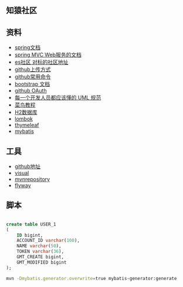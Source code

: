 ## 知猿社区



## 资料
* [spring文档](https://spring.io/guides)
* [spring MVC Web服务的文档](https://spring.io/guides/gs/serving-web-content/) 
* [es社区 对标的社区地址](https://elasticsearch.cn/) 
* [github上传方式](https://blog.csdn.net/m0_37725003/article/details/80904824) 
* [github常用命令](https://www.cnblogs.com/xiaowu0371/p/11804219.html) 
* [bootstrap 文档](https://v3.bootcss.com/getting-started/) 
* [github OAuth](https://docs.github.com/en/free-pro-team@latest/developers/apps/authorizing-oauth-apps) 
* [每一个开发人员都应该懂的 UML 规范](https://blog.csdn.net/coderising/article/details/89944201)
* [菜鸟教程](https://www.runoob.com/)
* [H2数据库](http://www.h2database.com/html/main.html)
* [lombok](https://projectlombok.org/setup/maven)
* [thymeleaf](https://www.thymeleaf.org/)
* [mybatis](http://mybatis.org/generator/index.html)
## 工具
* [github地址](https://github.com/) 
* [visual](https://www.visual-paradigm.com/cn/)
* [mvnrepository](https://mvnrepository.com/search?q=h2)
* [flyway](https://flywaydb.org/documentation/getstarted/firststeps/maven)

## 脚本
``` sql 

create table USER_1
(
	ID bigint,
	ACCOUNT_ID varchar(100),
	NAME varchar(50),
	TOKEN varchar(36),
	GMT_CREATE bigint,
	GMT_MODIFIED bigint
);

```

```bash
mvn -Dmybatis.generator.overwrite=true mybatis-generator:generate
```